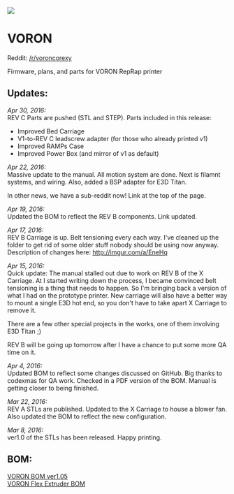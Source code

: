 ![](https://raw.githubusercontent.com/mzbotreprap/VORON/master/mz_logo_color.png)
# VORON #

Reddit: [/r/voroncorexy](https://www.reddit.com/r/voroncorexy/)

Firmware, plans, and parts for VORON RepRap printer

## Updates: ##  

_Apr 30, 2016:_  
REV C Parts are pushed (STL and STEP). Parts included in this release:  
- Improved Bed Carriage  
- V1-to-REV C leadscrew adapter (for those who already printed v1)  
- Improved RAMPs Case  
- Improved Power Box (and mirror of v1 as default)  

_Apr 22, 2016:_  
Massive update to the manual. All motion system are done. Next is filamnt systems, and wiring. 
Also, added a BSP adapter for E3D Titan.

In other news, we have a sub-reddit now! Link at the top of the page.

_Apr 19, 2016:_  
Updated the BOM to reflect the REV B components. Link updated.

_Apr 17, 2016:_  
REV B Carriage is up. Belt tensioning every each way. I've cleaned up the folder to get rid of some older stuff nobody should be using now anyway.  
Description of changes here: http://imgur.com/a/EneHq

_Apr 15, 2016:_  
Quick update: The manual stalled out due to work on REV B of the X Carriage. At I started writing down the process, I became convinced belt tensioning is a thing that needs to happen. So I'm bringing back a version of what I had on the prototype printer. New carriage will also have a better way to mount a single E3D hot end, so you don't have to take apart X Carriage to remove it.

There are a few other special projects in the works, one of them involving E3D Titan ;)  

REV B will be going up tomorrow after I have a chance to put some more QA time on it.  

_Apr  4, 2016:_  
Updated BOM to reflect some changes discussed on GitHub. Big thanks to codexmas for QA work. Checked in a PDF version of the BOM. Manual is getting closer to being finished.

_Mar 22, 2016:_  
REV A STLs are published. Updated to the X Carriage to house a blower fan. Also updated the BOM to reflect the new configuration.

_Mar 8, 2016:_  
ver1.0 of the STLs has been released. Happy printing.

## BOM: ##

[VORON BOM ver1.05](https://docs.google.com/spreadsheets/d/150UXlhLpZNloG9lh2HoRCPmifi2T9qeGDGSNL4KMLVk/edit#gid=1645831751)  
[VORON Flex Extruder BOM](https://docs.google.com/spreadsheets/d/16CWPB2oTK9FKjAUDDWl0jZJUkDyqz0WzneBYv2D0PWs/edit#gid=1031735707)
